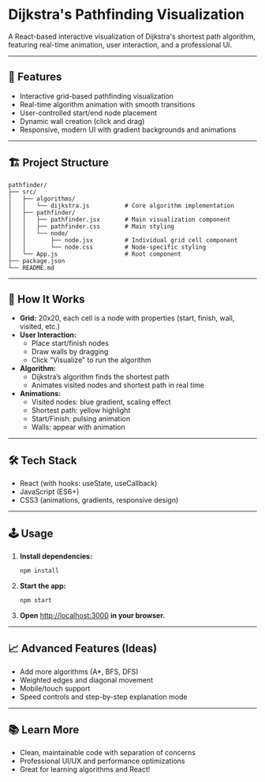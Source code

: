 # Dijkstra's Pathfinding Visualization

A React-based interactive visualization of Dijkstra's shortest path algorithm, featuring real-time animation, user interaction, and a professional UI.

---

## 🚀 Features

- Interactive grid-based pathfinding visualization
- Real-time algorithm animation with smooth transitions
- User-controlled start/end node placement
- Dynamic wall creation (click and drag)
- Responsive, modern UI with gradient backgrounds and animations

---

## 🏗️ Project Structure

```
pathfinder/
├── src/
│   ├── algorithms/
│   │   └── dijkstra.js          # Core algorithm implementation
│   ├── pathfinder/
│   │   ├── pathfinder.jsx       # Main visualization component
│   │   ├── pathfinder.css       # Main styling
│   │   └── node/
│   │       ├── node.jsx         # Individual grid cell component
│   │       └── node.css         # Node-specific styling
│   └── App.js                   # Root component
├── package.json
└── README.md
```

---

## 🧠 How It Works

- **Grid:** 20x20, each cell is a node with properties (start, finish, wall, visited, etc.)
- **User Interaction:**  
  - Place start/finish nodes  
  - Draw walls by dragging  
  - Click "Visualize" to run the algorithm
- **Algorithm:**  
  - Dijkstra’s algorithm finds the shortest path  
  - Animates visited nodes and shortest path in real time
- **Animations:**  
  - Visited nodes: blue gradient, scaling effect  
  - Shortest path: yellow highlight  
  - Start/Finish: pulsing animation  
  - Walls: appear with animation

---

## 🛠️ Tech Stack

- React (with hooks: useState, useCallback)
- JavaScript (ES6+)
- CSS3 (animations, gradients, responsive design)

---

## 🕹️ Usage

1. **Install dependencies:**
   ```bash
   npm install
   ```
2. **Start the app:**
   ```bash
   npm start
   ```
3. **Open** [http://localhost:3000](http://localhost:3000) **in your browser.**

---

## 📈 Advanced Features (Ideas)

- Add more algorithms (A*, BFS, DFS)
- Weighted edges and diagonal movement
- Mobile/touch support
- Speed controls and step-by-step explanation mode

---

## 📚 Learn More

- Clean, maintainable code with separation of concerns
- Professional UI/UX and performance optimizations
- Great for learning algorithms and React!
